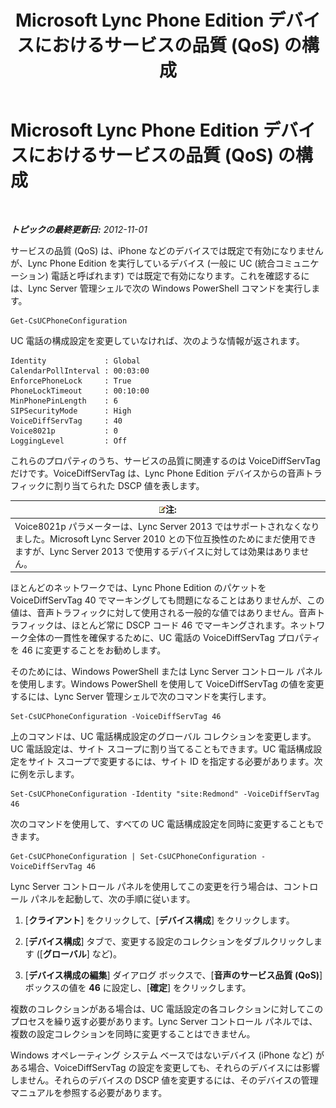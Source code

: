 ﻿---
title: Microsoft Lync Phone Edition デバイスにおけるサービスの品質  (QoS) の構成
TOCTitle: Microsoft Lync Phone Edition デバイスにおけるサービスの品質  (QoS) の構成
ms:assetid: a6eb2620-a512-4ab6-bdfd-eb76be43bbfe
ms:mtpsurl: https://technet.microsoft.com/ja-jp/library/JJ205137(v=OCS.15)
ms:contentKeyID: 48273199
ms.date: 05/19/2016
mtps_version: v=OCS.15
ms.translationtype: HT
---

# Microsoft Lync Phone Edition デバイスにおけるサービスの品質 (QoS) の構成

 

_**トピックの最終更新日:** 2012-11-01_

サービスの品質 (QoS) は、iPhone などのデバイスでは既定で有効になりませんが、Lync Phone Edition を実行しているデバイス (一般に UC (統合コミュニケーション) 電話と呼ばれます) では既定で有効になります。これを確認するには、Lync Server 管理シェルで次の Windows PowerShell コマンドを実行します。

    Get-CsUCPhoneConfiguration

UC 電話の構成設定を変更していなければ、次のような情報が返されます。

    Identity             : Global
    CalendarPollInterval : 00:03:00
    EnforcePhoneLock     : True
    PhoneLockTimeout     : 00:10:00
    MinPhonePinLength    : 6
    SIPSecurityMode      : High
    VoiceDiffServTag     : 40
    Voice8021p           : 0
    LoggingLevel         : Off

これらのプロパティのうち、サービスの品質に関連するのは VoiceDiffServTag だけです。VoiceDiffServTag は、Lync Phone Edition デバイスからの音声トラフィックに割り当てられた DSCP 値を表します。

<table>
<thead>
<tr class="header">
<th><img src="images/Gg412781.note(OCS.15).gif" title="note" alt="note" />注:</th>
</tr>
</thead>
<tbody>
<tr class="odd">
<td>Voice8021p パラメーターは、Lync Server 2013 ではサポートされなくなりました。Microsoft Lync Server 2010 との下位互換性のためにまだ使用できますが、Lync Server 2013 で使用するデバイスに対しては効果はありません。</td>
</tr>
</tbody>
</table>


ほとんどのネットワークでは、Lync Phone Edition のパケットを VoiceDiffServTag 40 でマーキングしても問題になることはありませんが、この値は、音声トラフィックに対して使用される一般的な値ではありません。音声トラフィックは、ほとんど常に DSCP コード 46 でマーキングされます。ネットワーク全体の一貫性を確保するために、UC 電話の VoiceDiffServTag プロパティを 46 に変更することをお勧めします。

そのためには、Windows PowerShell または Lync Server コントロール パネルを使用します。Windows PowerShell を使用して VoiceDiffServTag の値を変更するには、Lync Server 管理シェルで次のコマンドを実行します。

    Set-CsUCPhoneConfiguration -VoiceDiffServTag 46

上のコマンドは、UC 電話構成設定のグローバル コレクションを変更します。UC 電話設定は、サイト スコープに割り当てることもできます。UC 電話構成設定をサイト スコープで変更するには、サイト ID を指定する必要があります。次に例を示します。

    Set-CsUCPhoneConfiguration -Identity "site:Redmond" -VoiceDiffServTag 46

次のコマンドを使用して、すべての UC 電話構成設定を同時に変更することもできます。

    Get-CsUCPhoneConfiguration | Set-CsUCPhoneConfiguration -VoiceDiffServTag 46

Lync Server コントロール パネルを使用してこの変更を行う場合は、コントロール パネルを起動して、次の手順に従います。

1.  \[**クライアント**\] をクリックして、\[**デバイス構成**\] をクリックします。

2.  \[**デバイス構成**\] タブで、変更する設定のコレクションをダブルクリックします (\[**グローバル**\] など)。

3.  \[**デバイス構成の編集**\] ダイアログ ボックスで、\[**音声のサービス品質 (QoS)**\] ボックスの値を **46** に設定し、\[**確定**\] をクリックします。

複数のコレクションがある場合は、UC 電話設定の各コレクションに対してこのプロセスを繰り返す必要があります。Lync Server コントロール パネルでは、複数の設定コレクションを同時に変更することはできません。

Windows オペレーティング システム ベースではないデバイス (iPhone など) がある場合、VoiceDiffServTag の設定を変更しても、それらのデバイスには影響しません。それらのデバイスの DSCP 値を変更するには、そのデバイスの管理マニュアルを参照する必要があります。

